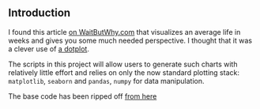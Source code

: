 Introduction
------------
I found this article [on WaitButWhy.com](https://waitbutwhy.com/2014/05/life-weeks.html) that visualizes an average life in weeks and gives you some much needed perspective. I thought that it was a clever use of [a dotplot](https://en.wikipedia.org/wiki/Dot_plot_(statistics)).

The scripts in this project will allow users to generate such charts with relatively little effort and relies on only the now standard plotting stack: `matplotlib`, `seaborn` and `pandas`, `numpy` for data manipulation.

The base code has been ripped off [from here](https://gist.github.com/lukauskas/f2f43aad6078a8b5d71b986174487b8c#file-scattermap-py)